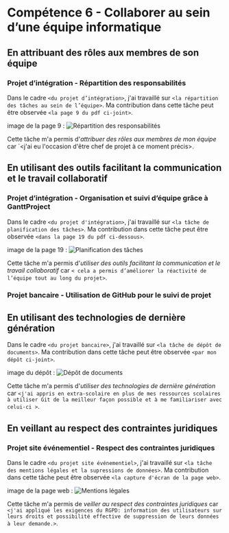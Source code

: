 # Compétence 6 - Collaborer au sein d’une équipe informatique

## En attribuant des rôles aux membres de son équipe

### Projet d’intégration - Répartition des responsabilités

Dans le cadre `<du projet d’intégration>`, j'ai travaillé sur `<la répartition des tâches au sein de l’équipe>`.
Ma contribution dans cette tâche peut être observée `<la page 9 du pdf ci-joint>`.

image de la page 9 : ![Répartition des responsabilités](roles.png)

Cette tâche m'a permis d'*attribuer des rôles aux membres de mon équipe* car
`<j'ai eu l'occasion d'être chef de projet à ce moment précis>.

## En utilisant des outils facilitant la communication et le travail collaboratif

### Projet d’intégration - Organisation et suivi d’équipe grâce à GanttProject 

Dans le cadre `<du projet d'intégration>`, j'ai travaillé sur `<la tâche de planification des tâches>`.
Ma contribution dans cette tâche peut être observée `<dans la page 19 du pdf ci-dessous>`.

image de la page 19 : ![Planification des tâches](Gantt.png)

Cette tâche m'a permis d'*utiliser des outils facilitant la communication et
le travail collaboratif* car `< cela a permis d’améliorer la réactivité de l’équipe tout au long du projet>`.

### Projet bancaire - Utilisation de GitHub pour le suivi de projet

## En utilisant des technologies de dernière génération

Dans le cadre `<du projet bancaire>`, j'ai travaillé sur `<la tâche de dépôt de documents>`.
Ma contribution dans cette tâche peut être observée `<par mon dépôt ci-joint>`.

image du dépôt : ![Dépôt de documents](banque.png)

Cette tâche m'a permis d'*utiliser des technologies de dernière génération*
car `<j'ai appris en extra-scolaire en plus de mes ressources scolaires à utiliser Git de la meilleur façon possible et à me familiariser avec celui-ci >`.

## En veillant au respect des contraintes juridiques

### Projet site événementiel - Respect des contraintes juridiques

Dans le cadre `<du projet site événementiel>`, j'ai travaillé sur `<la tâche des mentions légales et la supressions de données>`.
Ma contribution dans cette tâche peut être observée `<la capture d'écran de la page web>`.

image de la page web : ![Mentions légales](site.png)

Cette tâche m'a permis de *veiller au respect des contraintes juridiques* car
`<j'ai appliqué les exigences du RGPD: information des utilisateurs sur leurs droits et possibilité effective de suppression de leurs données à leur demande.>`.
